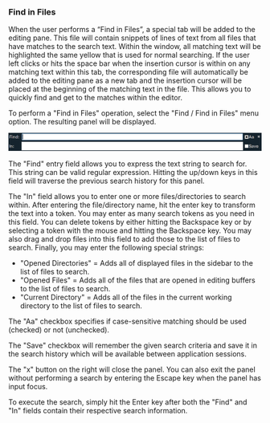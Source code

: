 ### Find in Files

When the user performs a “Find in Files”, a special tab will be added to the editing pane.  This file will contain snippets of lines of text from all files that have matches to the search text.  Within the window, all matching text will be highlighted the same yellow that is used for normal searching.  If the user left clicks or hits the space bar when the insertion cursor is within on any matching text within this tab, the corresponding file will automatically be added to the editing pane as a new tab and the insertion cursor will be placed at the beginning of the matching text in the file.  This allows you to quickly find and get to the matches within the editor.

To perform a "Find in Files" operation, select the "Find / Find in Files" menu option. The resulting panel will be displayed.

![](assets/Find-in-Files.png)

The "Find" entry field allows you to express the text string to search for. This string can be valid regular expression. Hitting the up/down keys in this field will traverse the previous search history for this panel.

The "In" field allows you to enter one or more files/directories to search within. After entering the file/directory name, hit the enter key to transform the text into a token. You may enter as many search tokens as you need in this field. You can delete tokens by either hitting the Backspace key or by selecting a token with the mouse and hitting the Backspace key. You may also drag and drop files into this field to add those to the list of files to search. Finally, you may enter the following special strings:

- "Opened Directories" = Adds all of displayed files in the sidebar to the list of files to search.
- "Opened Files" = Adds all of the files that are opened in editing buffers to the list of files to search.
- "Current Directory" = Adds all of the files in the current working directory to the list of files to search.

The "Aa" checkbox specifies if case-sensitive matching should be used (checked) or not (unchecked).

The "Save" checkbox will remember the given search criteria and save it in the search history which will be available between application sessions.

The "x" button on the right will close the panel. You can also exit the panel without performing a search by entering the Escape key when the panel has input focus.

To execute the search, simply hit the Enter key after both the "Find" and "In" fields contain their respective search information.